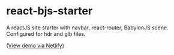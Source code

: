 # react-bjs-starter
A reactJS site starter with navbar, react-router, BabylonJS scene. Configured for hdr and glb files. 

([View demo via Netlify](https://cgcreatexyz-react-bjs-starter.netlify.app))
